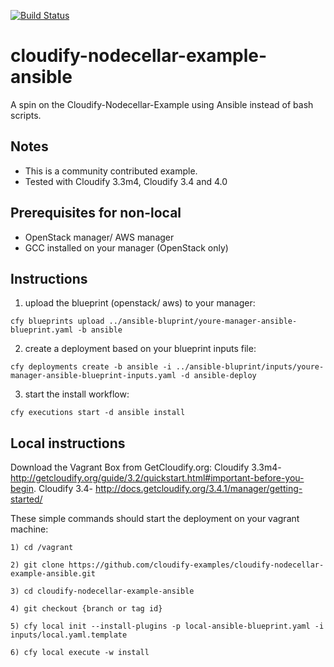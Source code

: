 [![Build Status](https://circleci.com/gh/cloudify-examples/ansible-blueprint.svg?style=shield&circle-token=:circle-token)](https://circleci.com/gh/cloudify-examples/ansible-blueprint)

# cloudify-nodecellar-example-ansible
A spin on the Cloudify-Nodecellar-Example using Ansible instead of bash scripts.

## Notes

* This is a community contributed example.
* Tested with Cloudify 3.3m4, Cloudify 3.4 and 4.0

## Prerequisites for non-local ##

+ OpenStack manager/ AWS manager
+ GCC installed on your manager (OpenStack only)

## Instructions

1) upload the blueprint (openstack/ aws) to your manager:
```
cfy blueprints upload ../ansible-bluprint/youre-manager-ansible-blueprint.yaml -b ansible
```

2) create a deployment based on your blueprint inputs file:
```
cfy deployments create -b ansible -i ../ansible-bluprint/inputs/youre-manager-ansible-blueprint-inputs.yaml -d ansible-deploy
```

3) start the install workflow:
```
cfy executions start -d ansible install
```

## Local instructions

Download the Vagrant Box from GetCloudify.org:
Cloudify 3.3m4- http://getcloudify.org/guide/3.2/quickstart.html#important-before-you-begin.
Cloudify 3.4- http://docs.getcloudify.org/3.4.1/manager/getting-started/

These simple commands should start the deployment on your vagrant machine:

```
1) cd /vagrant
```

```
2) git clone https://github.com/cloudify-examples/cloudify-nodecellar-example-ansible.git
```

```
3) cd cloudify-nodecellar-example-ansible
```

```
4) git checkout {branch or tag id}
```

```
5) cfy local init --install-plugins -p local-ansible-blueprint.yaml -i inputs/local.yaml.template
```

```
6) cfy local execute -w install
```

